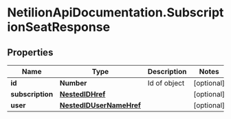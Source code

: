 # NetilionApiDocumentation.SubscriptionSeatResponse

## Properties
Name | Type | Description | Notes
------------ | ------------- | ------------- | -------------
**id** | **Number** | Id of object | [optional] 
**subscription** | [**NestedIDHref**](NestedIDHref.md) |  | [optional] 
**user** | [**NestedIDUserNameHref**](NestedIDUserNameHref.md) |  | [optional] 



